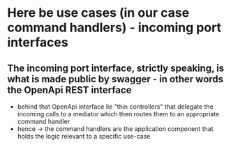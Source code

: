 ﻿#  Here be use cases (in our case command handlers) - incoming port interfaces
## The incoming port interface, strictly speaking, is what is made public by swagger - in  other words the OpenApi REST interface
- behind that OpenApi interface lie "thin controllers" that delegate the incoming calls to a mediator which then routes them to an appropriate command handler
- hence -> the command handlers are the application component that holds the logic relevant to a specific use-case